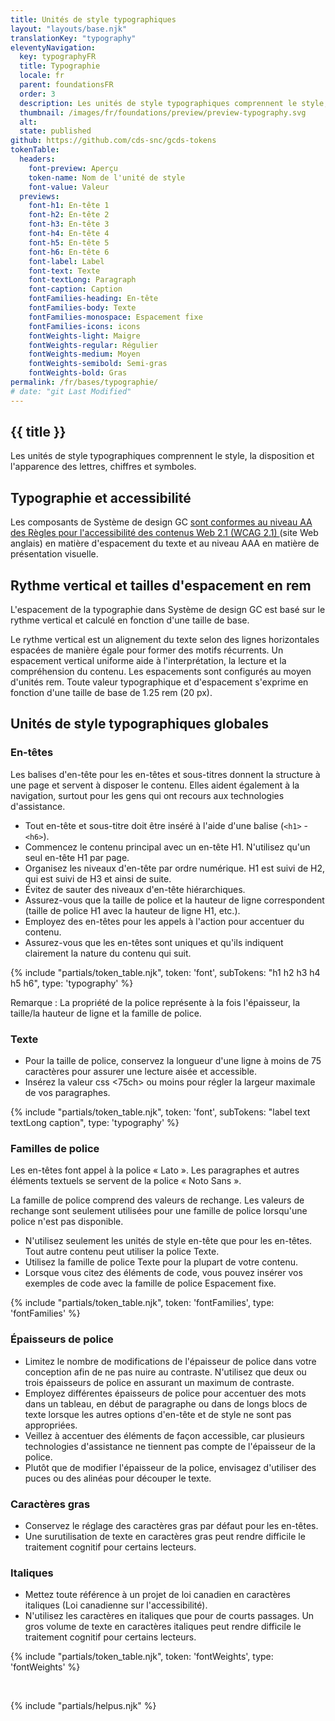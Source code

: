 ```yaml
---
title: Unités de style typographiques
layout: "layouts/base.njk"
translationKey: "typography"
eleventyNavigation:
  key: typographyFR
  title: Typographie
  locale: fr
  parent: foundationsFR
  order: 3
  description: Les unités de style typographiques comprennent le style, la disposition et l'apparence des lettres, chiffres et symboles.
  thumbnail: /images/fr/foundations/preview/preview-typography.svg
  alt:
  state: published
github: https://github.com/cds-snc/gcds-tokens
tokenTable:
  headers:
    font-preview: Aperçu
    token-name: Nom de l'unité de style
    font-value: Valeur
  previews:
    font-h1: En-tête 1
    font-h2: En-tête 2
    font-h3: En-tête 3
    font-h4: En-tête 4
    font-h5: En-tête 5
    font-h6: En-tête 6
    font-label: Label
    font-text: Texte
    font-textLong: Paragraph
    font-caption: Caption
    fontFamilies-heading: En-tête
    fontFamilies-body: Texte
    fontFamilies-monospace: Espacement fixe
    fontFamilies-icons: icons
    fontWeights-light: Maigre
    fontWeights-regular: Régulier
    fontWeights-medium: Moyen
    fontWeights-semibold: Semi-gras
    fontWeights-bold: Gras
permalink: /fr/bases/typographie/
# date: "git Last Modified"
---
```


## {{ title }}

Les unités de style typographiques comprennent le style, la disposition et l'apparence des lettres, chiffres et symboles.

## Typographie et accessibilité

Les composants de Système de design GC <a href="{{ links.wcagTextSpacing }}" target="_blank">sont conformes au niveau AA des Règles pour l'accessibilité des contenus Web 2.1 (WCAG 2.1) <gcds-icon name="external-link" label="S'ouvre dans un nouvel onglet." margin-left="50" /></a> (site Web anglais) en matière d'espacement du texte et au niveau AAA en matière de présentation visuelle.

## Rythme vertical et tailles d'espacement en rem

L'espacement de la typographie dans Système de design GC est basé sur le rythme vertical et calculé en fonction d'une taille de base.

Le rythme vertical est un alignement du texte selon des lignes horizontales espacées de manière égale pour former des motifs récurrents. Un espacement vertical uniforme aide à l'interprétation, la lecture et la compréhension du contenu. Les espacements sont configurés au moyen d'unités rem. Toute valeur typographique et d'espacement s'exprime en fonction d'une taille de base de 1.25 rem (20 px).

## Unités de style typographiques globales

### En-têtes

Les balises d'en-tête pour les en-têtes et sous-titres donnent la structure à une page et servent à disposer le contenu. Elles aident également à la navigation, surtout pour les gens qui ont recours aux technologies d'assistance.

- Tout en-tête et sous-titre doit être inséré à l'aide d'une balise (`<h1>` - `<h6>`).
- Commencez le contenu principal avec un en-tête H1. N'utilisez qu'un seul en-tête H1 par page.
- Organisez les niveaux d'en-tête par ordre numérique. H1 est suivi de H2, qui est suivi de H3 et ainsi de suite.
- Évitez de sauter des niveaux d'en-tête hiérarchiques.
- Assurez-vous que la taille de police et la hauteur de ligne correspondent (taille de police H1 avec la hauteur de ligne H1, etc.).
- Employez des en-têtes pour les appels à l'action pour accentuer du contenu.  
- Assurez-vous que les en-têtes sont uniques et qu'ils indiquent clairement la nature du contenu qui suit.

{% include "partials/token_table.njk", token: 'font', subTokens: "h1 h2 h3 h4 h5 h6", type: 'typography' %}

Remarque : La propriété de la police représente à la fois l'épaisseur, la taille/la hauteur de ligne et la famille de police.

### Texte

- Pour la taille de police, conservez la longueur d'une ligne à moins de 75 caractères pour assurer une lecture aisée et accessible.
- Insérez la valeur css <75ch> ou moins pour régler la largeur maximale de vos paragraphes.

{% include "partials/token_table.njk", token: 'font', subTokens: "label text textLong caption", type: 'typography' %}

### Familles de police

Les en-têtes font appel à la police « Lato ». Les paragraphes et autres éléments textuels se servent de la police « Noto Sans ».

La famille de police comprend des valeurs de rechange. Les valeurs de rechange sont seulement utilisées pour une famille de police lorsqu'une police n'est pas disponible.

- N'utilisez seulement les unités de style en-tête que pour les en-têtes. Tout autre contenu peut utiliser la police Texte.
- Utilisez la famille de police Texte pour la plupart de votre contenu.
- Lorsque vous citez des éléments de code, vous pouvez insérer vos exemples de code avec la famille de police Espacement fixe.

{% include "partials/token_table.njk", token: 'fontFamilies', type: 'fontFamilies' %}

### Épaisseurs de police

- Limitez le nombre de modifications de l'épaisseur de police dans votre conception afin de ne pas nuire au contraste. N'utilisez que deux ou trois épaisseurs de police en assurant un maximum de contraste. 
- Employez différentes épaisseurs de police pour accentuer des mots dans un tableau, en début de paragraphe ou dans de longs blocs de texte lorsque les autres options d'en-tête et de style ne sont pas appropriées.
- Veillez à accentuer des éléments de façon accessible, car plusieurs technologies d'assistance ne tiennent pas compte de l'épaisseur de la police.
- Plutôt que de modifier l'épaisseur de la police, envisagez d'utiliser des puces ou des alinéas pour découper le texte.

### Caractères gras

- Conservez le réglage des caractères gras par défaut pour les en-têtes. 
- Une surutilisation de texte en caractères gras peut rendre difficile le traitement cognitif pour certains lecteurs.

### Italiques

- Mettez toute référence à un projet de loi canadien en caractères italiques (Loi canadienne sur l'accessibilité).
- N'utilisez les caractères en italiques que pour de courts passages. Un gros volume de texte en caractères italiques peut rendre difficile le traitement cognitif pour certains lecteurs.

{% include "partials/token_table.njk", token: 'fontWeights', type: 'fontWeights' %}

<br/>

{% include "partials/helpus.njk" %}